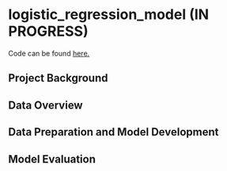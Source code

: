 # logistic_regression_model (IN PROGRESS)

Code can be found [here.](https://github.com/ziyaanrupani/logistic_regression_model/tree/main/code)

## Project Background
## Data Overview
## Data Preparation and Model Development
## Model Evaluation

